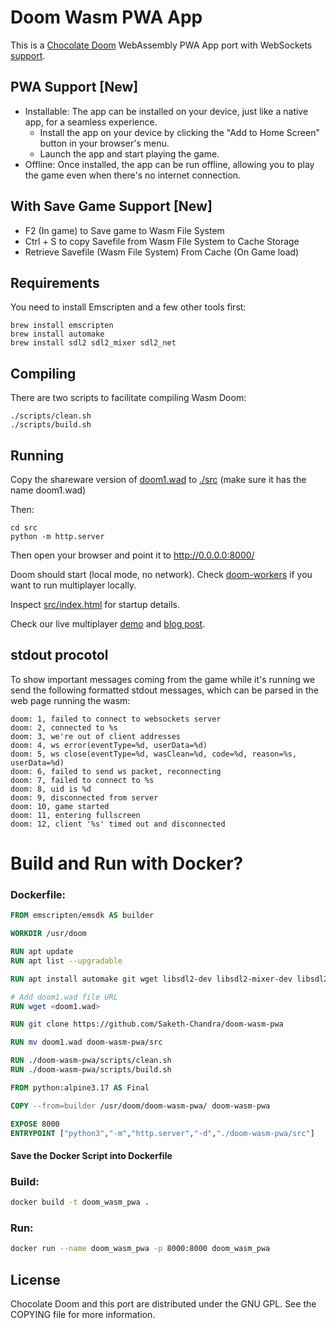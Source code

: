 # Doom Wasm PWA App

This is a [Chocolate Doom][1] WebAssembly PWA App port with WebSockets [support][4].

## PWA Support [New]
- Installable: The app can be installed on your device, just like a native app, for a seamless experience.
    - Install the app on your device by clicking the "Add to Home Screen" button in your browser's menu.
    - Launch the app and start playing the game.
- Offline: Once installed, the app can be run offline, allowing you to play the game even when there's no internet connection.
## With Save Game Support [New]
- F2 (In game) to Save game to Wasm File System
- Ctrl + S to copy Savefile from  Wasm File System to Cache Storage
- Retrieve Savefile (Wasm File System) From Cache (On Game load)
## Requirements

You need to install Emscripten and a few other tools first:

```
brew install emscripten
brew install automake
brew install sdl2 sdl2_mixer sdl2_net
```

## Compiling

There are two scripts to facilitate compiling Wasm Doom:

```
./scripts/clean.sh
./scripts/build.sh
```

## Running

Copy the shareware version of [doom1.wad][3] to [./src][9] (make sure it has the name doom1.wad)

Then:

```
cd src
python -m http.server
```

Then open your browser and point it to http://0.0.0.0:8000/

Doom should start (local mode, no network). Check [doom-workers][8] if you want to run multiplayer locally.

Inspect [src/index.html][6] for startup details.

Check our live multiplayer [demo][5] and [blog post][7].

## stdout procotol

To show important messages coming from the game while it's running we send the following formatted stdout messages, which can be parsed in the web page running the wasm:

```
doom: 1, failed to connect to websockets server
doom: 2, connected to %s
doom: 3, we're out of client addresses
doom: 4, ws error(eventType=%d, userData=%d)
doom: 5, ws close(eventType=%d, wasClean=%d, code=%d, reason=%s, userData=%d)
doom: 6, failed to send ws packet, reconnecting
doom: 7, failed to connect to %s
doom: 8, uid is %d
doom: 9, disconnected from server
doom: 10, game started
doom: 11, entering fullscreen
doom: 12, client '%s' timed out and disconnected
```

# Build and Run with Docker?

### Dockerfile:
```Dockerfile
FROM emscripten/emsdk AS builder

WORKDIR /usr/doom

RUN apt update
RUN apt list --upgradable

RUN apt install automake git wget libsdl2-dev libsdl2-mixer-dev libsdl2-net-dev -y

# Add doom1.wad file URL
RUN wget <doom1.wad>

RUN git clone https://github.com/Saketh-Chandra/doom-wasm-pwa

RUN mv doom1.wad doom-wasm-pwa/src

RUN ./doom-wasm-pwa/scripts/clean.sh
RUN ./doom-wasm-pwa/scripts/build.sh

FROM python:alpine3.17 AS Final

COPY --from=builder /usr/doom/doom-wasm-pwa/ doom-wasm-pwa

EXPOSE 8000
ENTRYPOINT ["python3","-m","http.server","-d","./doom-wasm-pwa/src"]
```
#### Save the Docker Script into Dockerfile
### Build:
```bash
docker build -t doom_wasm_pwa .
```
### Run:
```bash
docker run --name doom_wasm_pwa -p 8000:8000 doom_wasm_pwa
```

## License

Chocolate Doom and this port are distributed under the GNU GPL. See the COPYING file for more information.

[1]: https://github.com/chocolate-doom/chocolate-doom
[2]: https://emscripten.org/
[3]: https://doomwiki.org/wiki/DOOM1.WAD
[4]: src/net_websockets.c
[5]: https://silentspacemarine.com
[6]: src/index.html
[7]: https://blog.cloudflare.com/doom-multiplayer-workers
[8]: https://github.com/cloudflare/doom-workers
[9]: src
